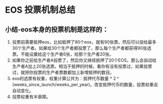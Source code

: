 # EOS 投票机制总结

## 小结-eos本身的投票机制是这样的：

1. 投票前需要抵押eos，比如抵押了90个eos，就有90张票。然后可以投给最多30个生产者。如果给30个生产者都投票了，那么每个生产者都获得90张选票。不能设置给这个生产者6张，给那个生产者20张。
2. 如果你之前给生产者A投票了，然后你又继续抵押了20个EOS，那么会自动给生产者A加上20张选票。相当于抵押的时候，看你有没有投票过，如果投票过，就把你投票的生产者票数都加上新增抵押的数目。
3. eos的选票有权重，权重计算公共为：抵押代币数量 * 2 ^ (weeks_since_launch/weeks_per_year)。改变抵押代币的数量，投票权重会自动变化。
4. 投票权重有半衰期。